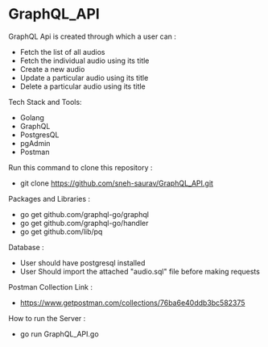 # GraphQL_API

GraphQL Api is created through which a user can :

- Fetch the list of all audios
- Fetch the individual audio using its title 
- Create a new audio
- Update a particular audio using its title
- Delete a particular audio using its title


Tech Stack and Tools:
   - Golang
   - GraphQL
   - PostgresQL
   - pgAdmin
   - Postman

Run this command to clone this repository :
   - git clone https://github.com/sneh-saurav/GraphQL_API.git

Packages and Libraries :
   - go get github.com/graphql-go/graphql
   - go get github.com/graphql-go/handler
   - go get github.com/lib/pq


Database  :
   - User should have postgresql installed
   - User Should import the attached "audio.sql" file before making requests
                              

Postman Collection Link :
   - https://www.getpostman.com/collections/76ba6e40ddb3bc582375


How to run the Server :
   - go run GraphQL_API.go


